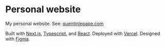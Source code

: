 # Personal website

My personal website. See: [quentinlepape.com](https://www.quentinlepape.com/)

Built with [Next.js](https://nextjs.org/), [Typescript](https://www.typescriptlang.org/), and [React](https://react.dev/). Deployed with [Vercel](https://vercel.com/). Designed with [Figma](https://www.figma.com/).

